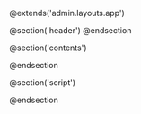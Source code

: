 @extends('admin.layouts.app')

@section('header')
@endsection

@section('contents')
<main class="lg:ml-[254px] flex flex-col flex-grow">

</main>

@endsection

@section('script')

@endsection
